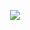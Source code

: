 <p align="center">
  <img src="https://github-readme-streak-stats.herokuapp.com?user=jawadahbab&theme=material-palenight&hide_border=true" />
</p>
